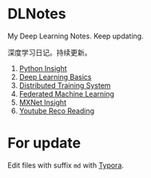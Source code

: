 # DLNotes

My Deep Learning Notes. Keep updating.

深度学习日记。持续更新。

1. [Python Insight](./Python_Insight.pdf)
2. [Deep Learning Basics](./Deep_Learning_Basics.pdf)
3. [Distributed Training System](./Distributed_Training_System.pdf)
4. [Federated Machine Learning](./Federated_AI.pdf)
5. [MXNet Insight](./MXNet_Insight.pdf)
6. [Youtube Reco Reading](./youtube-recosys.pdf)


# For update
Edit files with suffix `md` with [Typora](https://typora.io/).

